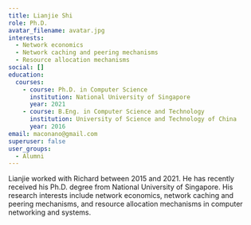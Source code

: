 ```yaml
---
title: Lianjie Shi
role: Ph.D.
avatar_filename: avatar.jpg
interests:
  - Network economics
  - Network caching and peering mechanisms
  - Resource allocation mechanisms
social: []
education:
  courses:
    - course: Ph.D. in Computer Science
      institution: National University of Singapore
      year: 2021
    - course: B.Eng. in Computer Science and Technology
      institution: University of Science and Technology of China
      year: 2016
email: maconano@gmail.com
superuser: false
user_groups:
  - Alumni
---
```

Lianjie worked with Richard between 2015 and 2021. He has recently received his Ph.D. degree from National University of Singapore. His research interests include network economics, network caching and peering mechanisms, and resource allocation mechanisms in computer networking and systems.